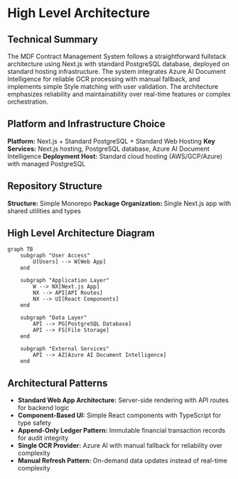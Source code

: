 # High Level Architecture

## Technical Summary

The MDF Contract Management System follows a straightforward fullstack architecture using Next.js with standard PostgreSQL database, deployed on standard hosting infrastructure. The system integrates Azure AI Document Intelligence for reliable OCR processing with manual fallback, and implements simple Style matching with user validation. The architecture emphasizes reliability and maintainability over real-time features or complex orchestration.

## Platform and Infrastructure Choice

**Platform:** Next.js + Standard PostgreSQL + Standard Web Hosting
**Key Services:** Next.js hosting, PostgreSQL database, Azure AI Document Intelligence
**Deployment Host:** Standard cloud hosting (AWS/GCP/Azure) with managed PostgreSQL

## Repository Structure

**Structure:** Simple Monorepo
**Package Organization:** Single Next.js app with shared utilities and types

## High Level Architecture Diagram

```mermaid
graph TB
    subgraph "User Access"
        U[Users] --> W[Web App]
    end
    
    subgraph "Application Layer"
        W --> NX[Next.js App]
        NX --> API[API Routes]
        NX --> UI[React Components]
    end
    
    subgraph "Data Layer"
        API --> PG[PostgreSQL Database]
        API --> FS[File Storage]
    end
    
    subgraph "External Services"
        API --> AZ[Azure AI Document Intelligence]
    end
```

## Architectural Patterns

- **Standard Web App Architecture:** Server-side rendering with API routes for backend logic
- **Component-Based UI:** Simple React components with TypeScript for type safety
- **Append-Only Ledger Pattern:** Immutable financial transaction records for audit integrity
- **Single OCR Provider:** Azure AI with manual fallback for reliability over complexity
- **Manual Refresh Pattern:** On-demand data updates instead of real-time complexity
